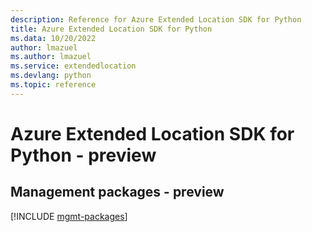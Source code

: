 ```yaml
---
description: Reference for Azure Extended Location SDK for Python
title: Azure Extended Location SDK for Python
ms.data: 10/20/2022
author: lmazuel
ms.author: lmazuel
ms.service: extendedlocation
ms.devlang: python
ms.topic: reference
---
```

# Azure Extended Location SDK for Python - preview

## Management packages - preview
[!INCLUDE [mgmt-packages](extended-location-mgmt-index.md)]